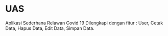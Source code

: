 # UAS

Aplikasi Sederhana Relawan Covid 19
Dilengkapi dengan fitur : User, Cetak Data, Hapus Data, Edit Data, Simpan Data.
